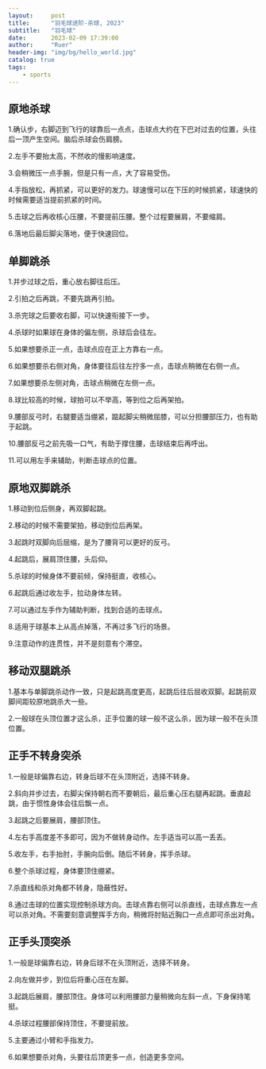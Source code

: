 ```yaml
---
layout:     post
title:      "羽毛球进阶-杀球, 2023"
subtitle:   "羽毛球"
date:       2023-02-09 17:39:00
author:     "Ruer"
header-img: "img/bg/hello_world.jpg"
catalog: true
tags:
    - sports
---
```


## 原地杀球

1.确认步，右脚迈到飞行的球靠后一点点，击球点大约在下巴对过去的位置，头往后一顶产生空间。脑后杀球会伤肩膀。

2.左手不要抬太高，不然收的慢影响速度。

3.会稍微压一点手腕，但是只有一点，大了容易受伤。

4.手指放松，再抓紧，可以更好的发力。球速慢可以在下压的时候抓紧，球速快的时候需要适当提前抓紧的时间。

5.击球之后再收核心压腰，不要提前压腰。整个过程要展肩，不要缩肩。

6.落地后最后脚尖落地，便于快速回位。

## 单脚跳杀

1.并步过球之后，重心放右脚往后压。

2.引拍之后再跳，不要先跳再引拍。

3.杀完球之后要收右脚，可以快速衔接下一步。

4.杀球时如果球在身体的偏左侧，杀球后会往左。

5.如果想要杀正一点，击球点应在正上方靠右一点。

6.如果想要杀右侧对角，身体要往后往左拧多一点，击球点稍微在右侧一点。

7.如果想要杀左侧对角，击球点稍微在左侧一点。

8.球比较高的时候，球拍可以不举高，等到位之后再架拍。

9.腰部反弓时，右腿要适当绷紧，踮起脚尖稍微屈膝，可以分担腰部压力，也有助于起跳。

10.腰部反弓之前先吸一口气，有助于撑住腰，击球结束后再呼出。

11.可以用左手来辅助，判断击球点的位置。

## 原地双脚跳杀

1.移动到位后侧身，再双脚起跳。

2.移动的时候不需要架拍，移动到位后再架。

3.起跳时双脚向后屈缩，是为了腰背可以更好的反弓。

4.起跳后，展肩顶住腰，头后仰。

5.杀球的时候身体不要前倾，保持挺直，收核心。

6.起跳后通过收左手，拉动身体左转。

7.可以通过左手作为辅助判断，找到合适的击球点。

8.适用于球基本上从高点掉落，不再过多飞行的场景。

9.注意动作的连贯性，并不是刻意有个滞空。

## 移动双腿跳杀

1.基本与单脚跳杀动作一致，只是起跳高度更高，起跳后往后屈收双脚。起跳前双脚间距较原地跳杀大一些。

2.一般球在头顶位置才这么杀，正手位置的球一般不这么杀，因为球一般不在头顶位置。

## 正手不转身突杀

1.一般是球偏靠右边，转身后球不在头顶附近，选择不转身。

2.斜向并步过去，右脚尖保持朝右而不要朝后，最后重心压右腿再起跳。垂直起跳，由于惯性身体会往后飘一点。

3.起跳之后要展肩，腰部顶住。

4.左右手高度差不多即可，因为不做转身动作。左手适当可以高一丢丢。

5.收左手，右手抬肘，手腕向后倒。随后不转身，挥手杀球。

6.整个杀球过程，身体要顶住绷紧。

7.杀直线和杀对角都不转身，隐蔽性好。

8.通过击球的位置实现控制杀球方向。击球点靠右侧可以杀直线，击球点靠左一点可以杀对角。不需要刻意调整挥手方向，稍微将肘贴近胸口一点点即可杀出对角。

## 正手头顶突杀

1.一般是球偏靠右边，转身后球不在头顶附近，选择不转身。

2.向左做并步，到位后将重心压在左脚。

3.起跳后展肩，腰部顶住。身体可以利用腰部力量稍微向左斜一点，下身保持笔挺。

4.杀球过程腰部保持顶住，不要提前放。

5.主要通过小臂和手指发力。

6.如果想要杀对角，头要往后顶更多一点，创造更多空间。
